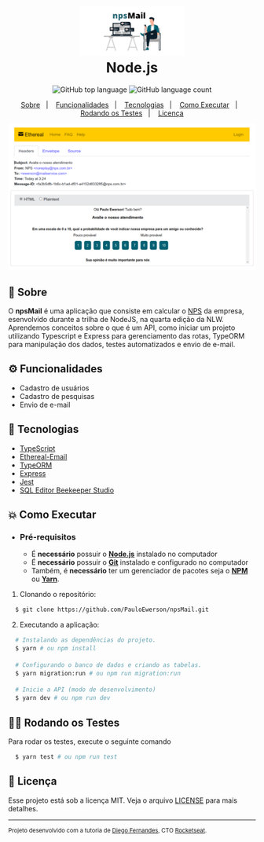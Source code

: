 <h1 align="center">
    <img alt="npsMail" src=".github/npsMail.png" height="100px" />
    <br>
    Node.js
</h1>

<p align="center">
  <img alt="GitHub top language" src="https://img.shields.io/github/languages/top/PauloEwerson/npsMail?style=flat-square">
  <img alt="GitHub language count" src="https://img.shields.io/github/languages/count/PauloEwerson/npsMail?style=flat-square">
</p>

<p align="center">
  <a href="#bookmark-sobre">Sobre</a>&nbsp;&nbsp;&nbsp;|&nbsp;&nbsp;&nbsp;
  <a href="#gear-funcionalidades">Funcionalidades</a>&nbsp;&nbsp;&nbsp;|&nbsp;&nbsp;&nbsp;
  <a href="#rocket-tecnologias">Tecnologias</a>&nbsp;&nbsp;&nbsp;|&nbsp;&nbsp;&nbsp;
  <a href="#boom-como-executar">Como Executar</a>&nbsp;&nbsp;&nbsp;|&nbsp;&nbsp;&nbsp;
  <a href="#scientist-rodando-os-testes">Rodando os Testes</a>&nbsp;&nbsp;&nbsp;|&nbsp;&nbsp;&nbsp;
  <a href="#memo-licença">Licença</a>
</p>

<p align="center">
  <img alt="mockup do projeto" width="650px" src="./.github/mailQuestion.png" />
<p>

## :bookmark: Sobre

O **npsMail** é uma aplicação que consiste em calcular o [NPS](https://pt.wikipedia.org/wiki/Net_Promoter_Score) da empresa, esenvolvido durante a trilha de NodeJS, na quarta edição da NLW. Aprendemos conceitos sobre o que é um API, como iniciar um projeto utilizando Typescript e Express para gerenciamento das rotas, TypeORM para manipulação dos dados, testes automatizados e envio de e-mail.

## :gear: Funcionalidades

- Cadastro de usuários
- Cadastro de pesquisas
- Envio de e-mail

## :rocket: Tecnologias

- [TypeScript](https://www.typescriptlang.org/)
- [Ethereal-Email](https://ethereal.email/)
- [TypeORM](https://typeorm.io/#/)
- [Express](https://expressjs.com/pt-br/)
- [Jest](https://jestjs.io/)
- [SQL Editor Beekeeper Studio](https://www.beekeeperstudio.io/)

## :boom: Como Executar

- ### **Pré-requisitos**

  - É **necessário** possuir o **[Node.js](https://nodejs.org/en/)** instalado no computador
  - É **necessário** possuir o **[Git](https://git-scm.com/)** instalado e configurado no computador
  - Também, é **necessário** ter um gerenciador de pacotes seja o **[NPM](https://www.npmjs.com/)** ou **[Yarn](https://yarnpkg.com/)**.
  
1. Clonando o repositório:

```sh
  $ git clone https://github.com/PauloEwerson/npsMail.git
```

2. Executando a aplicação:

```sh
  # Instalando as dependências do projeto.
  $ yarn # ou npm install
  
  # Configurando o banco de dados e criando as tabelas.
  $ yarn migration:run # ou npm run migration:run

  # Inicie a API (modo de desenvolvimento)
  $ yarn dev # ou npm run dev
```

## :scientist: Rodando os Testes

Para rodar os testes, execute o seguinte comando

```bash
  $ yarn test # ou npm run test
```

## :memo: Licença

Esse projeto está sob a licença MIT. Veja o arquivo [LICENSE](LICENSE.md) para mais detalhes.

---
<sup>Projeto desenvolvido com a tutoria de [Diego Fernandes](https://github.com/diego3g), CTO [Rocketseat](rocketseat.com.br).</sup>
